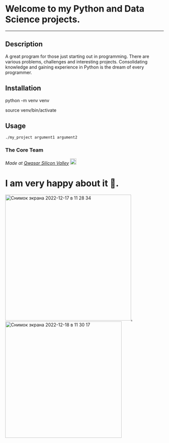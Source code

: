 # Welcome to my Python and Data Science projects.
***

## Description
A great program for those just starting out in programming. 
There are various problems, challenges and interesting projects. 
Consolidating knowledge and gaining experience in Python is the dream of every programmer.

## Installation

python -m venv venv

source venv/bin/activate

## Usage
```
./my_project argument1 argument2
```

### The Core Team


<span><i>Made at <a href='https://qwasar.io'>Qwasar Silicon Valley</a></i></span>
<span><img alt='Qwasar Silicon Valley Logo' src='https://storage.googleapis.com/qwasar-public/qwasar-logo_50x50.png' width='20px'></span>

# I am very happy about it 🙂.

<a href = "https://upskill.us.qwasar.io/certificates/MTM0OS1hYmRpYmF5ZV9qLWp1bC0yMDIxLTMwLWZhNmY="><img width="400" alt="Снимок экрана 2022-12-17 в 11 28 34" src="https://user-images.githubusercontent.com/99121169/208229364-3b8b40d6-aac2-4b1b-ad08-cd5d625aed3b.png">.               <a href = "https://upskill.us.qwasar.io/certificates/MTM1Mi1hYmRpYmF5ZV9qLWp1bC0yMDIxLTMwLWI4NmY=" ><img width="370" alt="Снимок экрана 2022-12-18 в 11 30 17" src="https://user-images.githubusercontent.com/99121169/208284852-7a86c9dd-feb7-4013-806e-735a1dd9cbc0.png">
